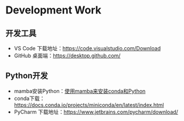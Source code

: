 # Development Work

## 开发工具

- VS Code 下载地址：https://code.visualstudio.com/Download
- GitHub 桌面端：https://desktop.github.com/

## Python开发

- mamba安装Python：[使用mamba来安装conda和Python](P01-python/mamba)
- conda下载：https://docs.conda.io/projects/miniconda/en/latest/index.html
- PyCharm 下载地址：https://www.jetbrains.com/pycharm/download/
